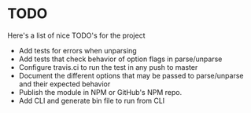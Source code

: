 # TODO

Here's a list of nice TODO's for the project

* Add tests for errors when unparsing
* Add tests that check behavior of option flags in parse/unparse
* Configure travis.ci to run the test in any push to master
* Document the different options that may be passed to parse/unparse and their expected behavior
* Publish the module in NPM or GitHub's NPM repo.
* Add CLI and generate bin file to run from CLI
